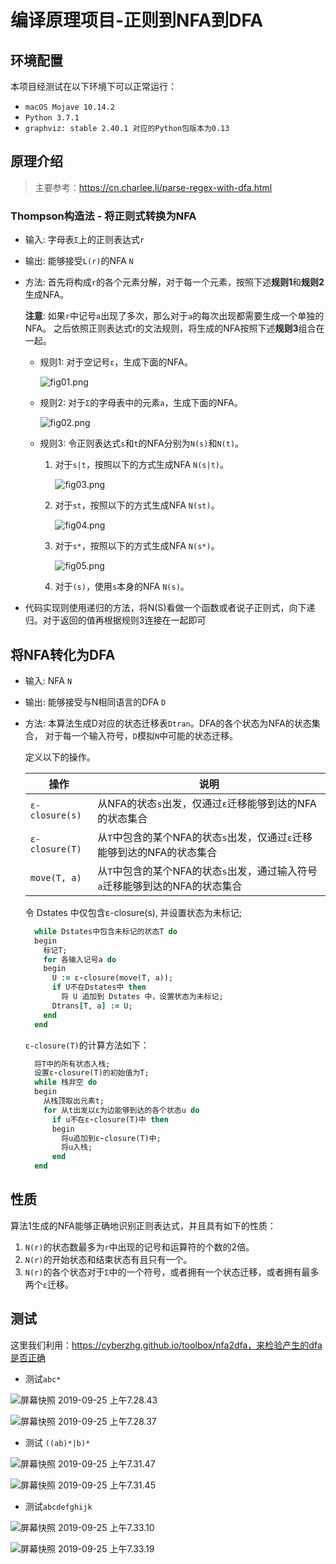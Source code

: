 # 编译原理项目-正则到NFA到DFA

## 环境配置

本项目经测试在以下环境下可以正常运行：

- `macOS Mojave 10.14.2`
- `Python 3.7.1`
- `graphviz: stable 2.40.1 对应的Python包版本为0.13`

## 原理介绍

> 主要参考：https://cn.charlee.li/parse-regex-with-dfa.html

### Thompson构造法 - 将正则式转换为NFA

- 输入: 字母表`Σ`上的正则表达式`r`

- 输出: 能够接受`L(r)`的NFA `N`

- 方法: 首先将构成`r`的各个元素分解，对于每一个元素，按照下述**规则1**和**规则2**生成NFA。

  **注意**: 如果`r`中记号`a`出现了多次，那么对于`a`的每次出现都需要生成一个单独的NFA。 之后依照正则表达式r的文法规则，将生成的NFA按照下述**规则3**组合在一起。

  - 规则1: 对于空记号`ε`，生成下面的NFA。

    ![fig01.png](http://bonky-picture.oss-cn-beijing.aliyuncs.com/pic/1u6xw.png)

  - 规则2: 对于`Σ`的字母表中的元素`a`，生成下面的NFA。

    ![fig02.png](http://bonky-picture.oss-cn-beijing.aliyuncs.com/pic/a4xri.png)

  - 规则3: 令正则表达式`s`和`t`的NFA分别为`N(s)`和`N(t)`。

    1. 对于`s|t`，按照以下的方式生成NFA `N(s|t)`。

       ![fig03.png](http://bonky-picture.oss-cn-beijing.aliyuncs.com/pic/xbdck.png)

    2. 对于`st`，按照以下的方式生成NFA `N(st)`。

       ![fig04.png](http://bonky-picture.oss-cn-beijing.aliyuncs.com/pic/rconu.png)

    3. 对于`s*`，按照以下的方式生成NFA `N(s*)`。

       ![fig05.png](http://bonky-picture.oss-cn-beijing.aliyuncs.com/pic/hell0.png)

    4. 对于`(s)`，使用`s`本身的NFA `N(s)`。

- 代码实现则使用递归的方法，将N(S)看做一个函数或者说子正则式，向下递归。对于返回的值再根据规则3连接在一起即可



## 将NFA转化为DFA

- 输入: NFA `N`

- 输出: 能够接受与N相同语言的DFA `D`

- 方法: 本算法生成D对应的状态迁移表`Dtran`。DFA的各个状态为NFA的状态集合， 对于每一个输入符号，`D`模拟`N`中可能的状态迁移。

  定义以下的操作。

  | 操作           | 说明                                                         |
  | -------------- | ------------------------------------------------------------ |
  | `ε-closure(s)` | 从NFA的状态`s`出发，仅通过`ε`迁移能够到达的NFA的状态集合     |
  | `ε-closure(T)` | 从`T`中包含的某个NFA的状态`s`出发，仅通过`ε`迁移能够到达的NFA的状态集合 |
  | `move(T, a)`   | 从`T`中包含的某个NFA的状态`s`出发，通过输入符号`a`迁移能够到达的NFA的状态集合 |

  令 Dstates 中仅包含ε-closure(s), 并设置状态为未标记;

  ```fortran
    while Dstates中包含未标记的状态T do
    begin
      标记T;
      for 各输入记号a do
      begin
        U := ε-closure(move(T, a));
        if U不在Dstates中 then
          将 U 追加到 Dstates 中，设置状态为未标记;
        Dtrans[T, a] := U;
      end
    end
  ```

  `ε-closure(T)`的计算方法如下：

  ```fortran
    将T中的所有状态入栈;
    设置ε-closure(T)的初始值为T;
    while 栈非空 do
    begin
      从栈顶取出元素t;
      for 从t出发以ε为边能够到达的各个状态u do
        if u不在ε-closure(T)中 then
        begin
          将u追加到ε-closure(T)中;
          将u入栈;
        end
    end
  ```



## 性质

算法1生成的NFA能够正确地识别正则表达式，并且具有如下的性质：

1. `N(r)`的状态数最多为`r`中出现的记号和运算符的个数的2倍。
2. `N(r)`的开始状态和结束状态有且只有一个。
3. `N(r)`的各个状态对于`Σ`中的一个符号，或者拥有一个状态迁移，或者拥有最多两个`ε`迁移。

## 测试

这里我们利用：https://cyberzhg.github.io/toolbox/nfa2dfa，来检验产生的dfa是否正确

- 测试`abc*`

![屏幕快照 2019-09-25 上午7.28.43](http://bonky-picture.oss-cn-beijing.aliyuncs.com/pic/pfz19.png)



![屏幕快照 2019-09-25 上午7.28.37](http://bonky-picture.oss-cn-beijing.aliyuncs.com/pic/bwd70.png)

- 测试 `((ab)*|b)*`

![屏幕快照 2019-09-25 上午7.31.47](http://bonky-picture.oss-cn-beijing.aliyuncs.com/pic/s7o6q.png)

![屏幕快照 2019-09-25 上午7.31.45](http://bonky-picture.oss-cn-beijing.aliyuncs.com/pic/pxuzk.png)

- 测试`abcdefghijk`

![屏幕快照 2019-09-25 上午7.33.10](http://bonky-picture.oss-cn-beijing.aliyuncs.com/pic/ii2tj.png)

![屏幕快照 2019-09-25 上午7.33.19](http://bonky-picture.oss-cn-beijing.aliyuncs.com/pic/nkekc.png)


